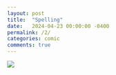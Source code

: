 ```yaml
---
layout: post
title:  "Spelling"
date:   2024-04-23 00:00:00 -0400
permalink: /2/
categories: comic
comments: true
---
```

![](/assets/Comic2.png)
